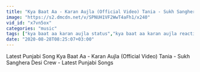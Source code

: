 ```yaml
---
title: "Kya Baat Aa - Karan Aujla (Official Video) Tania - Sukh Sanghera Desi Crew - Latest Punjabi Songs"
image: "https://s2.dmcdn.net/v/SPNUH1VF2WwT4aFh1/x240"
vid_id: "x7vn5ox"
categories: "music"
tags: ["kya baat aa karan aujla status","kya baat aa karan aujla reaction","kya baat aa karan aujla whatsapp status"]
date: "2020-08-28T08:25:07+03:00"
---
```

Latest Punjabi Song Kya Baat Aa - Karan Aujla (Official Video) Tania - Sukh Sanghera Desi Crew - Latest Punjabi Songs
